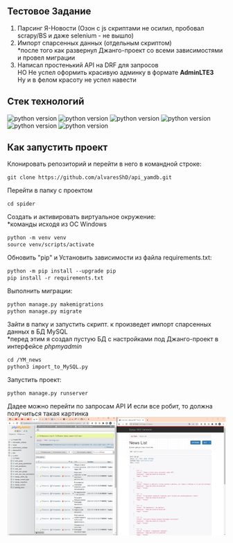 ## Тестовое Задание  
1. Парсинг Я-Новости (Озон с js скриптами не осилил, пробовал scrapy/BS и даже selenium - не вышло)<br>
2. Импорт спарсенных данных (отдельным скриптом)<br>
*после того как развернул Джанго-проект со всеми зависимостями и провел миграции<br>
3. Написал простенький API на DRF для запросов <br>
НО Не успел оформить красивую админку в формате **AdminLTE3**<br>
Ну и в фелом красоту не успел навести 

## Стек технологий
![python version](https://img.shields.io/badge/Python-3.9-yellowgreen) 
![python version](https://img.shields.io/badge/Django-3.2-yellowgreen) 
![python version](https://img.shields.io/badge/djangorestframework-3.12.4-yellowgreen)
![python version](https://img.shields.io/badge/beautifulsoup4-4.11-yellowgreen) 
![python version](https://img.shields.io/badge/PyMySQL-1.0-yellowgreen) 
![python version](https://img.shields.io/badge/requests-2.28-yellowgreen) 

## Как запустить проект
Клонировать репозиторий и перейти в него в командной строке:
```
git clone https://github.com/alvaresShD/api_yamdb.git
```

Перейти в папку с проектом
```
cd spider
```

Cоздать и активировать виртуальное окружение:<br>
*команды исходя из ОС Windows
```
python -m venv venv
source venv/scripts/activate
```

Обновить "pip" и Установить зависимости из файла requirements.txt:
```
python -m pip install --upgrade pip
pip install -r requirements.txt
```

Выполнить миграции:
```
python manage.py makemigrations
python manage.py migrate
```

Зайти в папку и запустить скрипт. к произведет импорт спарсенных данных в БД MySQL<br>
*перед этим я создал пустую БД с настройками под Джанго-проект в интерфейсе *phpmyadmin* 
```
cd /YM_news 
python3 import_to_MySQL.py
```

Запустить проект:
```
python manage.py runserver
```

Дадее можно перейти по запросам API
И если все робит, то должна получиться такая картинка
![](робит.jpg)